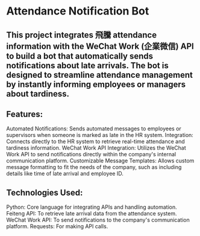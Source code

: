 # Attendance Notification Bot
## This project integrates 飛騰 attendance information with the WeChat Work (企業微信) API to build a bot that automatically sends notifications about late arrivals. The bot is designed to streamline attendance management by instantly informing employees or managers about tardiness.

## Features:
Automated Notifications: Sends automated messages to employees or supervisors when someone is marked as late in the HR system.
Integration: Connects directly to the HR system to retrieve real-time attendance and tardiness information.
WeChat Work API Integration: Utilizes the WeChat Work API to send notifications directly within the company's internal communication platform.
Customizable Message Templates: Allows custom message formatting to fit the needs of the company, such as including details like time of late arrival and employee ID.

## Technologies Used:
Python: Core language for integrating APIs and handling automation.
Feiteng API: To retrieve late arrival data from the attendance system.
WeChat Work API: To send notifications to the company's communication platform.
Requests: For making API calls.
